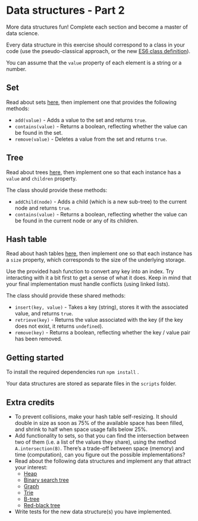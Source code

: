 # Data structures - Part 2

More data structures fun! Complete each section and become a master of data science.

Every data structure in this exercise should correspond to a class in your code (use the pseudo-classical approach, or the new [ES6 class definition](https://developer.mozilla.org/en/docs/Web/JavaScript/Reference/Classes)).

You can assume that the `value` property of each element is a string or a number.

## Set

Read about sets [here](https://en.wikipedia.org/wiki/Set_(abstract_data_type)), then implement one that provides the following methods:

- `add(value)` - Adds a value to the set and returns `true`.
- `contains(value)` - Returns a boolean, reflecting whether the value can be found in the set.
- `remove(value)` - Deletes a value from the set and returns `true`.

## Tree

Read about trees [here](https://en.wikipedia.org/wiki/Tree_(data_structure)), then implement one so that each instance has a `value` and `children` property.

The class should provide these methods:

- `addChild(node)` - Adds a child (which is a new sub-tree) to the current node and returns `true`.
- `contains(value)` - Returns a boolean, reflecting whether the value can be found in the current node or any of its children.

## Hash table

Read about hash tables [here](https://en.wikipedia.org/wiki/Hash_table), then implement one so that each instance has a `size` property, which corresponds to the size of the underlying storage.

Use the provided hash function to convert any key into an index. Try interacting with it a bit first to get a sense of what it does. Keep in mind that your final implementation must handle conflicts (using linked lists).

The class should provide these shared methods:

- `insert(key, value)` - Takes a key (string), stores it with the associated value, and returns `true`.
- `retrieve(key)` - Returns the value associated with the key (if the key does not exist, it returns `undefined`).
- `remove(key)` - Returns a boolean, reflecting whether the key / value pair has been removed.

## Getting started

To install the required dependencies run `npm install` .

Your data structures are stored as separate files in the `scripts` folder.

## Extra credits

- To prevent collisions, make your hash table self-resizing. It should double in size as soon as 75% of the available space has been filled, and shrink to half when space usage falls below 25%.
- Add functionality to sets, so that you can find the intersection between two of them (i.e. a list of the values they share), using the method `A.intersection(B)`. There’s a trade-off between space (memory) and time (computation), can you figure out the possible implementations?
- Read about the following data structures and implement any that attract your interest:
  - [Heap](https://en.wikipedia.org/wiki/Heap_(data_structure))
  - [Binary search tree](https://en.wikipedia.org/wiki/Binary_search_tree)
  - [Graph](https://en.wikipedia.org/wiki/Graph_(abstract_data_type))
  - [Trie](https://en.wikipedia.org/wiki/Trie)
  - [B-tree](https://en.wikipedia.org/wiki/B-tree)
  - [Red-black tree](https://en.wikipedia.org/wiki/Red%E2%80%93black_tree)
- Write tests for the new data structure(s) you have implemented.
